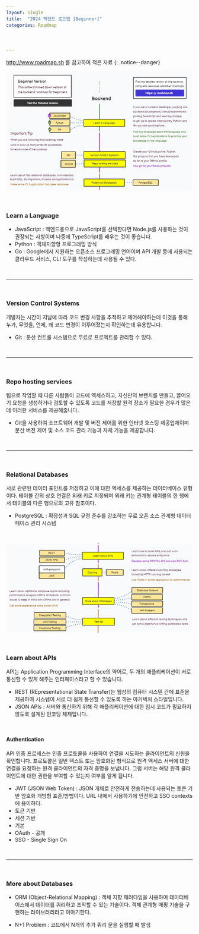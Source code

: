 ```yaml
---
layout: single
title:  "2024 백엔드 로드맵 [Beginner]"
categories: Roadmap



---
```



<http://www.roadmap.sh> 를 참고하여 적은 자료
{: .notice--danger}

![](/assets/images/20240308/backend1.JPG)

<br/>

### Learn a Language

- JavaScript : 백엔드용으로 JavaScript를 선택한다면 Node.js를 사용하는 것이 권장되는 사항이며 나중에 TypeScript를 배우는 것이 좋습니다.
- Python : 객체지향형 프로그래밍 방식
- Go : Google에서 지원하는 오픈소스 프로그래밍 언어이며 API 개발 등에 사용되는 클라우드 서비스, CLI 도구를 작성하는데 사용될 수 있다.

<br/>

<hr/>

<br/>

### Version Control Systems

개발자는 시간이 지남에 따라 코드 변경 사항을 추적하고 제어해야하는데 이것을 통해 누가, 무엇을, 언제, 왜 코드 변경이 이루어졌는지 확인하는데 유용합니다.

- Git : 분산 컨트롤 시스템으로 무료로 프로젝트를 관리할 수 있다.

<br/>

<hr/>

<br/>

### Repo hosting services

팀으로 작업할 때 다른 사람들이 코드에 엑세스하고, 자신만의 브랜치를 만들고, 끌어오기 요청을 생성하거나 검토할 수 있도록 코드를 저장할 원격 장소가 필요한 경우가 많은데 이러한 서비스를 제공해줍니다.

- Git을 사용하여 소프트웨어 개발 및 버전 제어를 위한 인터넷 호스팅 제공업체이며 분산 버전 제어 및 소스 코드 관리 기능과 자체 기능을 제공합니다.

<br/>

<hr/>

<br/>

### Relational Databases

서로 관련된 데이터 포인트를 저장하고 이에 대한 엑세스를 제공하는 데이터베이스 유형이다. 테이블 간의 상호 연결은 외래 키로 지정되며 외래 키는 관계형 테이블의 한 행에서 테이블의 다른 행으로의 고유 참조이다.

- PostgreSQL : 확장성과 SQL 규정 준수를 강조하는 무료 오픈 소스 관계형 데이터페이스 관리 시스템

<br/>

![](/assets/images/20240308/backend2.JPG)

<br/>

### Learn about APIs

API는 Application Programming Interface의 약어로, 두 개의 애플리케이션이 서로 통신할 수 있게 해주는 인터페이스라고 할 수 있습니다.

- REST (REpresentational State Transfer)는 웹상의 컴퓨터 시스템 간에 표준을 제공하여 시스템이 서로 더 쉽게 통신할 수 있도록 하는 아키텍처 스타일입니다.
- JSON APIs : 서버와 통신하기 위해 각 애플리케이션에 대한 임시 코드가 필요하지 않도록 설계된 인코딩 체제입니다. 

<br/>

#### Authentication

API 인증 프로세스는 인증 프로토콜을 사용하여 연결을 시도하는 클라이언트의 신원을 확인합니다. 프로토콜은 일반 텍스트 또는 암호화된 형식으로 원격 액세스 서버에 대한 연결을 요청하는 원격 클라이언트의 자격 증명을 보냅니다. 그럼 서버는 해당 원격 클라이언트에 대한 권한을 부여할 수 있는지 여부를 알게 됩니다.

- JWT (JSON Web Token) : JSON 개체로 안전하게 전송하는데 사용되는 토큰 기반 암호화 개방형 표준/방법이다. URL 내에서 사용하기에 안전하고 SSO contexts 에 용이하다.
- 토큰 기반
- 세션 기반
- 기본 
- OAuth - 공개 
- SSO - Single Sign On

<br/>

<hr/>

<br/>

### More about Databases

- ORM (Object-Relational Mapping) : 객체 지향 패러다임을 사용하여 데이터베이스에서 데이터를 쿼리하고 조작할 수 있는 기술이다. 객체 관계형 매핑 기술을 구현하는 라이브러리라고 이야기한다.

- N+1 Problem : 코드에서 N개의 추가 쿼리 문을 실행할 때 발생
